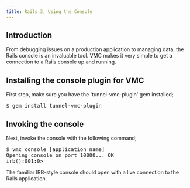 ```yaml
---
title: Rails 3, Using the Console
---
```


## <a id='intro'></a>Introduction ##

From debugging issues on a production application to managing data, the Rails console is an invaluable tool. VMC makes it very simple to get a connection to a Rails console up and running.

## <a id='install'></a>Installing the console plugin for VMC ##

First step, make sure you have the 'tunnel-vmc-plugin' gem installed;

<pre class="terminal">
$ gem install tunnel-vmc-plugin
</pre>

## <a id='invoke'></a>Invoking the console ##

Next, invoke the console with the following command;

<pre class="terminal">
$ vmc console [application name]
Opening console on port 10000... OK
irb():001:0> 
</pre>

The familiar IRB-style console should open with a live connection to the Rails application.